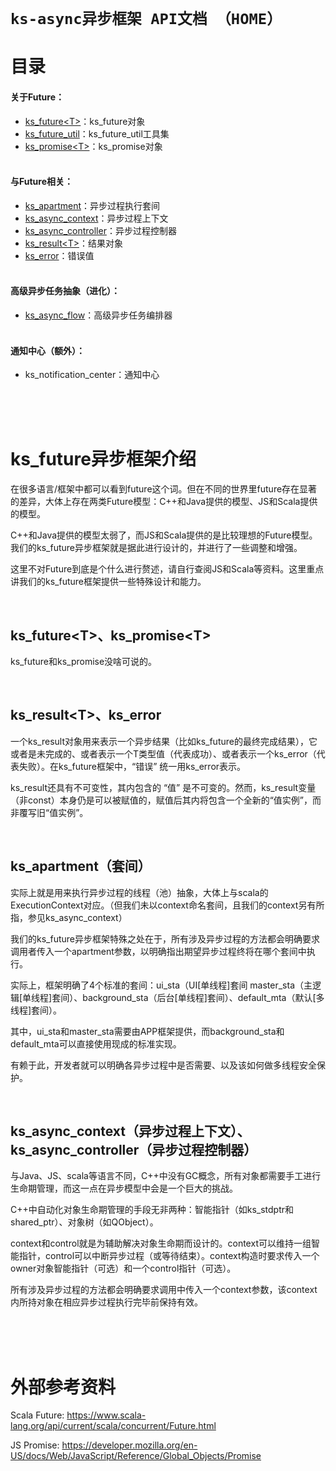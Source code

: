 ﻿# `ks-async异步框架 API文档 （HOME）`

# 目录

#### 关于Future：
- [ks_future\<T>](ks_future.md)：ks_future对象
- [ks_future_util](ks_future_util.md)：ks_future_util工具集
- [ks_promise\<T>](ks_promise.md)：ks_promise对象
<br><br>

#### 与Future相关：
- [ks_apartment](ks_apartment.md)：异步过程执行套间
- [ks_async_context](ks_async_context.md)：异步过程上下文
- [ks_async_controller](ks_async_controller.md)：异步过程控制器
- [ks_result\<T>](ks_result.md)：结果对象
- [ks_error](ks_error.md)：错误值
<br><br>

#### 高级异步任务抽象（进化）：
- [ks_async_flow](ks_async_flow.md)：高级异步任务编排器
<br><br>

#### 通知中心（额外）：
- ks_notification_center：通知中心
<br><br>

<br>
<br>



# ks_future异步框架介绍

在很多语言/框架中都可以看到future这个词。但在不同的世界里future存在显著的差异，大体上存在两类Future模型：C++和Java提供的模型、JS和Scala提供的模型。

C++和Java提供的模型太弱了，而JS和Scala提供的是比较理想的Future模型。我们的ks_future异步框架就是据此进行设计的，并进行了一些调整和增强。

这里不对Future到底是个什么进行赘述，请自行查阅JS和Scala等资料。这里重点讲我们的ks_future框架提供一些特殊设计和能力。

<br>


## ks_future\<T>、ks_promise\<T>

ks_future和ks_promise没啥可说的。

<br>


## ks_result\<T>、ks_error

一个ks_result对象用来表示一个异步结果（比如ks_future的最终完成结果），它或者是未完成的、或者表示一个T类型值（代表成功）、或者表示一个ks_error（代表失败）。在ks_future框架中，“错误” 统一用ks_error表示。

ks_result还具有不可变性，其内包含的 “值” 是不可变的。然而，ks_result变量（非const）本身仍是可以被赋值的，赋值后其内将包含一个全新的“值实例”，而非覆写旧“值实例”。

<br>


## ks_apartment（套间）

实际上就是用来执行异步过程的线程（池）抽象，大体上与scala的ExecutionContext对应。（但我们未以context命名套间，且我们的context另有所指，参见ks_async_context）

我们的ks_future异步框架特殊之处在于，所有涉及异步过程的方法都会明确要求调用者传入一个apartment参数，以明确指出期望异步过程终将在哪个套间中执行。

实际上，框架明确了4个标准的套间：ui_sta（UI[单线程]套间 master_sta（主逻辑[单线程]套间）、background_sta（后台[单线程]套间）、default_mta（默认[多线程]套间）。

其中，ui_sta和master_sta需要由APP框架提供，而background_sta和default_mta可以直接使用现成的标准实现。

有赖于此，开发者就可以明确各异步过程中是否需要、以及该如何做多线程安全保护。

<br>


## ks_async_context（异步过程上下文）、ks_async_controller（异步过程控制器）

与Java、JS、scala等语言不同，C++中没有GC概念，所有对象都需要手工进行生命期管理，而这一点在异步模型中会是一个巨大的挑战。

C++中自动化对象生命期管理的手段无非两种：智能指针（如ks_stdptr和shared_ptr）、对象树（如QObject）。

context和control就是为辅助解决对象生命期而设计的。context可以维持一组智能指针，control可以中断异步过程（或等待结束）。context构造时要求传入一个owner对象智能指针（可选）和一个control指针（可选）。

所有涉及异步过程的方法都会明确要求调用中传入一个context参数，该context内所持对象在相应异步过程执行完毕前保持有效。

<br>

<br>
<br>




# 外部参考资料

Scala Future: https://www.scala-lang.org/api/current/scala/concurrent/Future.html

JS Promise: https://developer.mozilla.org/en-US/docs/Web/JavaScript/Reference/Global_Objects/Promise

